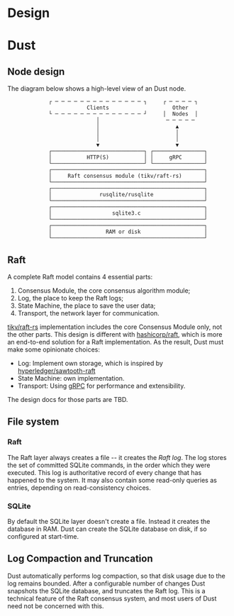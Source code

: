 # Design

# Dust 


## Node design
The diagram below shows a high-level view of an Dust node.

                 ┌ ─ ─ ─ ─ ─ ─ ─ ─ ─ ─ ─ ─ ─ ─ ┐     ┌ ─ ─ ─ ─ ┐
                             Clients                    Other
                 └ ─ ─ ─ ─ ─ ─ ─ ─ ─ ─ ─ ─ ─ ─ ┘     │  Nodes  │
                                │                     ─ ─ ─ ─ ─
                                │                        ▲
                                │                        │
                                │                        │
                                ▼                        ▼
                 ┌─────────────────────────────┐ ┌────────────────┐
                 │           HTTP(S)           │ │     gRPC       │  
                 └─────────────────────────────┘ └────────────────┘
                 ┌────────────────────────────────────────────────┐
                 │     Raft consensus module (tikv/raft-rs)       │
                 └────────────────────────────────────────────────┘
                 ┌────────────────────────────────────────────────┐
                 │               rusqlite/rusqlite                │
                 └────────────────────────────────────────────────┘
                 ┌────────────────────────────────────────────────┐
                 │                   sqlite3.c                    │
                 └────────────────────────────────────────────────┘
                 ┌────────────────────────────────────────────────┐
                 │                 RAM or disk                    │
                 └────────────────────────────────────────────────┘

## Raft
A complete Raft model contains 4 essential parts:
1. Consensus Module, the core consensus algorithm module;
2. Log, the place to keep the Raft logs;
3. State Machine, the place to save the user data;
4. Transport, the network layer for communication.

[tikv/raft-rs](https://github.com/tikv/raft-rs) implementation includes the core Consensus Module only, not the other parts. This design is different with [hashicorp/raft](https://github.com/hashicorp/raft), which is more an end-to-end solution for a Raft implementation. As the result, Dust must make some opinionate choices:
- Log: Implement own storage, which is inspired by [hyperledger/sawtooth-raft](https://github.com/hyperledger/sawtooth-raft)
- State Machine: own implementation.
- Transport: Using [gRPC](https://github.com/hyperium/tonic) for performance and extensibility.

The design docs for those parts are TBD.

## File system
### Raft
The Raft layer always creates a file -- it creates the _Raft log_. The log stores the set of committed SQLite commands, in the order which they were executed. This log is authoritative record of every change that has happened to the system. It may also contain some read-only queries as entries, depending on read-consistency choices.

### SQLite
By default the SQLite layer doesn't create a file. Instead it creates the database in RAM. Dust can create the SQLite database on disk, if so configured at start-time.

## Log Compaction and Truncation
Dust automatically performs log compaction, so that disk usage due to the log remains bounded. After a configurable number of changes Dust snapshots the SQLite database, and truncates the Raft log. This is a technical feature of the Raft consensus system, and most users of Dust need not be concerned with this.
